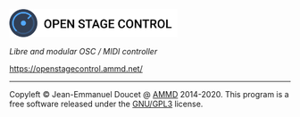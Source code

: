 <img src="resources/images/logo_discourse_black.png" alt="Open Stage Control" height="50px"/>

*Libre and modular OSC / MIDI controller*

https://openstagecontrol.ammd.net/

----

Copyleft © Jean-Emmanuel Doucet @ [AMMD](http://ammd.net) 2014-2020.
This program is a free software released under the [GNU/GPL3](ttps://github.com/jean-emmanuel/open-stage-control/blob/master/LICENSE) license.
